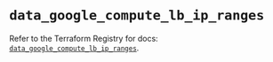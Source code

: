 # `data_google_compute_lb_ip_ranges`

Refer to the Terraform Registry for docs: [`data_google_compute_lb_ip_ranges`](https://registry.terraform.io/providers/hashicorp/google/6.49.0/docs/data-sources/compute_lb_ip_ranges).
